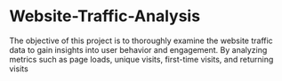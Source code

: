 # Website-Traffic-Analysis

The objective of this project is to thoroughly examine the website traffic data to gain insights into user behavior and engagement. By analyzing metrics such as page loads, unique visits, first-time visits, and returning visits

